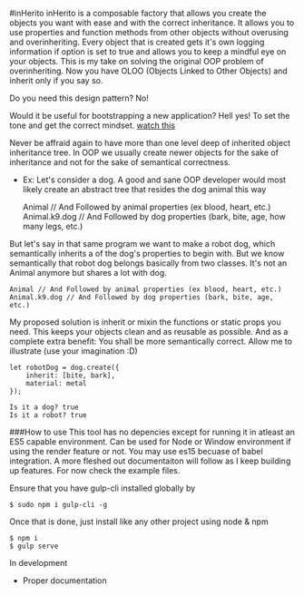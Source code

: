 #inHerito
inHerito is a composable factory that allows you create the objects you want with ease and with the correct inheritance. It allows you to use properties and function methods from other objects without overusing and overinheriting. Every object that is created gets it's own logging information if option is set to true and allows you to keep a mindful eye on your objects. This is my take on solving the original OOP problem of overinheriting.
Now you have OLOO (Objects Linked to Other Objects) and inherit only if you say so. 

Do you need this design pattern? No!

Would it be useful for bootstrapping a new application? Hell yes!
To set the tone and get the correct mindset. [watch this](https://www.youtube.com/watch?t=159&v=8pTEmbeENF4)

Never be affraid again to have more than one level deep of inherited object inheritance tree. In OOP we usually create newer objects for the sake of inheritance and not for the sake of
semantical correctness. 

- Ex: Let's consider a dog. A good and sane OOP developer would most likely create an abstract tree that resides the dog animal this way
	
	Animal // And Followed by animal properties (ex blood, heart, etc.)
	Animal.k9.dog // And Followed by dog properties (bark, bite, age, how many legs, etc.)
	
But let's say in that same program we want to make a robot dog, which semantically inherits a of the dog's properties to begin with. But we know semantically that robot dog belongs basically from two classes.
It's not an Animal anymore but shares a lot with dog. 	

	Animal // And Followed by animal properties (ex blood, heart, etc.)
	Animal.k9.dog // And Followed by dog properties (bark, bite, age, etc.)
	
My proposed solution is inherit or mixin the functions or static props you need. This keeps your objects clean and as reusable as possible. And as a complete extra benefit: You shall be more semantically correct.
Allow me to illustrate (use your imagination :D)

	let robotDog = dog.create({
		inherit: [bite, bark],
		material: metal
	});

	Is it a dog? true
	Is it a robot? true 

###How to use
This tool has no depencies except for running it in atleast an ES5 capable environment. Can be used for Node or Window environment if using the render feature or not. You may use es15 becuase of babel integration. 
A more fleshed out documentaiton will follow as I keep building up features. For now check the example files.

Ensure that you have gulp-cli installed globally by 
	
	$ sudo npm i gulp-cli -g
	
Once that is done, just install like any other project using node & npm

	$ npm i 
	$ gulp serve

In development
- Proper documentation